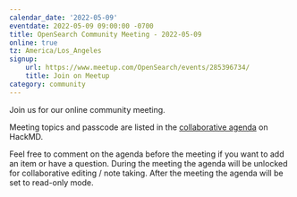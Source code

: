 ```yaml
---
calendar_date: '2022-05-09'
eventdate: 2022-05-09 09:00:00 -0700
title: OpenSearch Community Meeting - 2022-05-09
online: true
tz: America/Los_Angeles
signup:
    url: https://www.meetup.com/OpenSearch/events/285396734/
    title: Join on Meetup
category: community
---
```


Join us for our online community meeting.

Meeting topics and passcode are listed in the [collaborative agenda](https://hackmd.io/@HmdZWaVnQU6M8icdvC5TwQ/HyYwp664q) on HackMD.

Feel free to comment on the agenda before the meeting if you want to add an item or have a question.
During the meeting the agenda will be unlocked for collaborative editing / note taking. After the meeting the agenda will be set to read-only mode.
